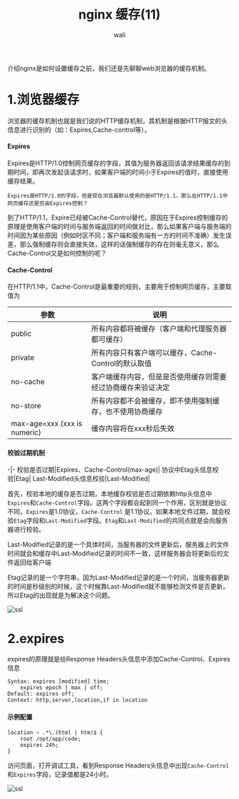 ﻿---
layout: post
title: nginx 缓存(11)  #标题
tagline: nginx配置缓存
category: nginx      #分类
author: wali    #作者
tag: nginx     #标签
ghurl:        #github url
ghurl_zip:    #github zip下载
comments: true

post_nav: ["1.浏览器缓存","2.expires"]
group_tag: nginx教程
---

介绍nginx是如何设置缓存之前，我们还是先聊聊web浏览器的缓存机制。

# 1.浏览器缓存

浏览器的缓存机制也就是我们说的HTTP缓存机制，其机制是根据HTTP报文的头信息进行识别的（如：Expires,Cache-control等）。

#### Expires

Expires是HTTP/1.0控制网页缓存的字段，其值为服务器返回该请求结果缓存的到期时间，即再次发起该请求时，如果客户端的时间小于Expires的值时，直接使用缓存结果。

	Expires是HTTP/1.0的字段，但是现在浏览器默认使用的是HTTP/1.1，那么在HTTP/1.1中网页缓存还是否由Expires控制？

到了HTTP/1.1，Expire已经被Cache-Control替代，原因在于Expires控制缓存的原理是使用客户端的时间与服务端返回的时间做对比，那么如果客户端与服务端的时间因为某些原因（例如时区不同；客户端和服务端有一方的时间不准确）发生误差，那么强制缓存则会直接失效，这样的话强制缓存的存在则毫无意义，那么Cache-Control又是如何控制的呢？	

#### Cache-Control

在HTTP/1.1中，Cache-Control是最重要的规则，主要用于控制网页缓存，主要取值为

参数|说明
-|-
public|所有内容都将被缓存（客户端和代理服务器都可缓存）|
private|所有内容只有客户端可以缓存，Cache-Control的默认取值|
no-cache|客户端缓存内容，但是是否使用缓存则需要经过协商缓存来验证决定|
no-store|所有内容都不会被缓存，即不使用强制缓存，也不使用协商缓存|
max-age=xxx (xxx is numeric)|缓存内容将在xxx秒后失效|

#### 校验过期机制

-|-
校验是否过期|Expires、Cache-Control(max-age)|
协议中Etag头信息校验|Etag|
Last-Modified头信息校验|Last-Modified|

首先，校验本地的缓存是否过期，本地缓存校验是否过期依赖http头信息中`Expires`和`Cache-Control`字段。这两个字段都会起到同一个作用，区别就是协议不同，`Expires`是1.0协议，`Cache-Control`
是1.1协议。如果本地文件过期，就会校验`Etag`字段和`Last-Modified`字段。`Etag`和`Last-Modified`的共同点就是会向服务器进行校验。


Last-Modified记录的是一个具体时间，当服务器的文件更新后，服务器上的文件时间就会和缓存中Last-Modified记录的时间不一致，这样服务器会将更新后的文件返回给客户端

Etag记录的是一个字符串，因为Last-Modified记录的是一个时间，当服务器更新的时间是秒级别的时候，这个时候靠Last-Modified就不能够检测文件是否更新。所以Etag的出现就是为解决这个问题。

![ssl](https://raw.githubusercontent.com/walidream/blogimage/master/waliblogImage/nginx/nginx_9.jpg)

# 2.expires

expires的原理就是给Response Headers头信息中添加Cache-Control、Expires信息

```nginx
Syntax: expires [modified] time;
	expires epoch | max | off;
Default: expires off;
Context: http,server,location,if in location
```

#### 示例配置

```nginx
location ~ .*\.(html | htm)$ {
	root /opt/app/code;
	expires 24h;
}
```

访问页面，打开调试工具，看到Response Headers头信息中出现`Cache-Control`和`Expires`字段，记录值都是24小时。

![ssl](https://raw.githubusercontent.com/walidream/blogimage/master/waliblogImage/nginx/nginx_10.jpg)





































